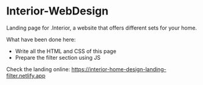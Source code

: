 # Interior-WebDesign

Landing page for .Interior, a website that offers different sets for your home.

What have been done here:

- Write all the HTML and CSS of this page
- Prepare the filter section using JS

Check the landing online: https://interior-home-design-landing-filter.netlify.app
